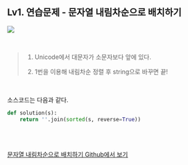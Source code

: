 

## Lv1. 연습문제 - 문자열 내림차순으로 배치하기





![](/assets/img/문자열%20내림차순으로%20배치하기.png)

<br>

> 
>
> 1. Unicode에서 대문자가 소문자보다 앞에 있다.
> 	
> 2. 1번을 이용해 내림차순 정렬 후 string으로 바꾸면 끝!

<br>

소스코드는 다음과 같다.

```python
def solution(s):
    return ''.join(sorted(s, reverse=True))
```



<br>

<br>

[문자열 내림차순으로 배치하기 Github에서 보기](https://github.com/ljh9601/BOJ-Programmers/blob/master/Programmers/Lv1/문자열%20내림차순으로%20배치하기.py)